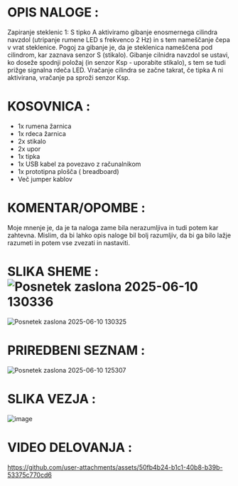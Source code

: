 # OPIS NALOGE :
 Zapiranje steklenic 1: S tipko A aktiviramo gibanje enosmernega cilindra navzdol (utripanje rumene LED s frekvenco 2 Hz) in s tem nameščanje čepa v vrat steklenice. Pogoj za gibanje je, da je steklenica nameščena pod cilindrom, kar zaznava senzor S (stikalo). Gibanje cilnidra navzdol se ustavi, ko doseže spodnji položaj (in senzor Ksp - uporabite stikalo), s tem se tudi prižge signalna rdeča LED. Vračanje cilindra se začne takrat, če tipka A ni aktivirana, vračanje pa sproži senzor Ksp.
# KOSOVNICA : 
- 1x rumena žarnica
- 1x rdeca žarnica
- 2x stikalo
- 2x upor
- 1x tipka
- 1x USB kabel za povezavo z računalnikom
- 1x prototipna plošča ( breadboard)
- Več jumper kablov 
# KOMENTAR/OPOMBE :
Moje mnenje je, da je ta naloga zame bila nerazumljiva in tudi potem kar zahtevna. Mislim, da bi lahko opis naloge bil bolj razumljiv, da bi ga bilo lažje razumeti in potem vse zvezati in nastaviti.
# SLIKA SHEME : ![Posnetek zaslona 2025-06-10 130336](https://github.com/user-attachments/assets/b5c253a0-0586-4c35-b8e7-4f0c7c41f0b5)
![Posnetek zaslona 2025-06-10 130325](https://github.com/user-attachments/assets/08a7925d-b65a-4036-9fb0-c16a7eb2e23d)


# PRIREDBENI SEZNAM : 
![Posnetek zaslona 2025-06-10 125307](https://github.com/user-attachments/assets/57fbadd0-6a25-4065-a118-77b3bc92574f)
# SLIKA VEZJA : 
![image](https://github.com/user-attachments/assets/287a4237-7c0a-4909-b610-9590795f903e)



# VIDEO DELOVANJA : 


https://github.com/user-attachments/assets/50fb4b24-b1c1-40b8-b39b-53375c770cd6

